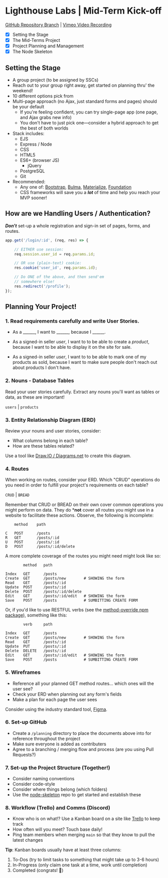 # Lighthouse Labs | Mid-Term Kick-off

[GitHub Repository Branch](https://github.com/WarrenUhrich/midterm-kickoff/tree/2023.08.25-web-immersive-west-24july2023) | [Vimeo Video Recording](https://vimeo.com/858081846/68a1a0bf1c?share=copy)

* [X] Setting the Stage
* [X] The Mid-Terms Project
* [X] Project Planning and Management
* [X] The Node Skeleton

## Setting the Stage

* A group project (to be assigned by SSCs)
* Reach out to your group right away, get started on planning thru' the weekend!
* 10 different options pick from
* Multi-page approach (no Ajax, just standard forms and pages) should be your default
    * If you're feeling confident, you can try single-page app (one page, and Ajax grabs new info)
    * You don't have to just pick one—consider a hybrid approach to get the best of both worlds
* Stack includes:
    * EJS
    * Express / Node
    * CSS
    * HTML5
    * ES6+ (browser JS)
        * jQuery
    * PostgreSQL
    * Git
* Recommended:
    * Any one of: [Bootstrap](https://getbootstrap.com/), [Bulma](https://bulma.io/), [Materialize](https://materializecss.com/), [Foundation](https://get.foundation/)
    * CSS frameworks will save you a ***lot*** of time and help you reach your MVP sooner!

## How are we Handling Users / Authentication?

***Don't*** set-up a whole registration and sign-in set of pages, forms, and routes.

```js
app.get('/login/:id', (req, res) => {

    // EITHER use session:
    req.session.user_id = req.params.id;

    // OR use (plain-text) cookie:
    res.cookie('user_id', req.params.id);

    // Do ONE of the above, and then send'em
    // somewhere else!
    res.redirect('/profile');
});
```

## Planning Your Project!

### 1. Read requirements carefully and write **User Stories**.

* As a \_\_\_\_\_\_, I want to \_\_\_\_\_\_, because I \_\_\_\_\_\_.

* As a signed-in seller *user*, I want to to be able to create a *product*, because I want to be able to display it on the site for sale.

* As a signed-in seller *user*, I want to to be able to mark one of my products as sold, because I want to make sure people don't reach out about products I don't have.

### 2. **Nouns** - Database Tables

Read your user stories carefully. Extract any nouns you'll want as tables or data, as these are important!

`users` | `products`

### 3. **Entity Relationship Diagram** (ERD)

Review your nouns and user stories, consider:

* What columns belong in each table?
* How are these tables related?

Use a tool like [Draw.IO / Diagrams.net](https://app.diagrams.net/) to create this diagram.

### 4. **Routes**

When working on routes, consider your ERD. Which "CRUD" operations do you need in order to fulfill your project's requirements on each table?

`CRUD` | `BREAD`

Remember that CRUD or BREAD on their own cover common operations you might perform on data. They do ***not** cover all routes you might use in a website to facilitate these actions. Observe, the following is incomplete:

```
    method    path

C   POST      /posts
R   GET       /posts/:id
U   POST      /posts/:id
D   POST      /posts/:id/delete
```

A more complete coverage of the routes you might need might look like so:

```
        method   path

Index   GET      /posts
Create  GET      /posts/new        # SHOWING the form
Read    GET      /posts/:id
Update  POST     /posts/:id
Delete  POST     /posts/:id/delete
Edit    GET      /posts/:id/edit   # SHOWING the form
Save    POST     /posts            # SUMBITTING CREATE FORM
```

Or, if you'd like to use RESTFUL verbs (see the [method-override npm package](https://www.npmjs.com/package/method-override)), something like this:

```
        verb     path

Index   GET      /posts
Create  GET      /posts/new        # SHOWING the form
Read    GET      /posts/:id
Update  PUT      /posts/:id
Delete  DELETE   /posts/:id
Edit    GET      /posts/:id/edit   # SHOWING the form
Save    POST     /posts            # SUMBITTING CREATE FORM
```

### 5. Wireframes

* Reference all your planned GET method routes... which ones will the user see?
* Check your ERD when planning out any form's fields
* Make a plan for each page the user sees

Consider using the industry standard tool, [Figma](https://www.figma.com/).

### 6. Set-up GitHub

* Create a `/planning` directory to place the documents above into for reference throughout the project
* Make sure everyone is added as contributers
* Agree to a branching / merging flow and process (are you using Pull Requests?)

### 7. Set-up the Project Structure (Together!)

* Consider naming conventions
* Consider code-style
* Consider where things belong (which folders)
* Use the [node-skeleton](https://github.com/lighthouse-labs/node-skeleton) repo to get started and establish these

### 8. Workflow (Trello) and Comms (Discord)

* Know who is on what!? Use a Kanban board on a site like [Trello](https://trello.com/) to keep track
* How often will you meet? Touch base daily!
* Ping team members when merging `main` so that they know to pull the latest changes

**Tip**: Kanban boards usually have at least three columns:

1. To-Dos (try to limit tasks to something that might take up to 3-6 hours)
2. In-Progress (only claim one task at a time, work until completion)
3. Completed (congrats! 🙌)
